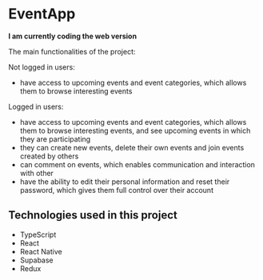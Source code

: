 # EventApp

**I am currently coding the web version**

The main functionalities of the project:

Not logged in users:
- have access to upcoming events and event categories, which allows them to browse interesting events

Logged in users:
- have access to upcoming events and event categories, which allows them to browse interesting events, and see upcoming events in which they are participating
- they can create new events, delete their own events and join events created by others
- can comment on events, which enables communication and interaction with other
- have the ability to edit their personal information and reset their password, which gives them full control over their account

## Technologies used in this project
- TypeScript
- React
- React Native
- Supabase
- Redux
